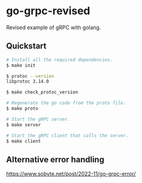 # go-grpc-revised

Revised example of gRPC with golang.


## Quickstart

```bash
# Install all the required dependencies.
$ make init

$ protoc --version
libprotoc 3.14.0

$ make check_protoc_version

# Regenerate the go code from the proto file.
$ make proto

# Start the gRPC server.
$ make server

# Start the gRPC client that calls the server.
$ make client
```


## Alternative error handling

https://www.sobyte.net/post/2022-11/go-grpc-error/
